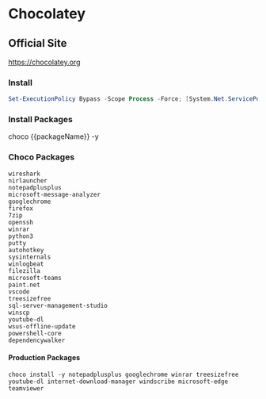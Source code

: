 # Chocolatey
## Official Site
https://chocolatey.org
### Install
```PowerShell
Set-ExecutionPolicy Bypass -Scope Process -Force; [System.Net.ServicePointManager]::SecurityProtocol = [System.Net.ServicePointManager]::SecurityProtocol -bor 3072; iex ((New-Object System.Net.WebClient).DownloadString('https://chocolatey.org/install.ps1'))
```
### Install Packages
choco {{packageName}} -y
### Choco Packages
```
wireshark
nirlauncher
notepadplusplus
microsoft-message-analyzer
googlechrome
firefox
7zip
openssh
winrar
python3
putty
autohotkey
sysinternals
winlogbeat
filezilla
microsoft-teams
paint.net
vscode
treesizefree
sql-server-management-studio
winscp
youtube-dl
wsus-offline-update
powershell-core
dependencywalker
```
#### Production Packages
```
choco install -y notepadplusplus googlechrome winrar treesizefree youtube-dl internet-download-manager windscribe microsoft-edge teamviewer

```
